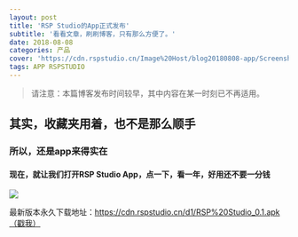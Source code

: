 ```yaml
---
layout: post
title: 'RSP Studio的App正式发布'
subtitle: '看看文章，刷刷博客，只有那么方便了。'
date: 2018-08-08
categories: 产品
cover: 'https://cdn.rspstudio.cn/Image%20Host/blog20180808-app/Screenshot_20180808-095745.jpg'
tags: APP RSPSTUDIO
---
```

> 请注意：本篇博客发布时间较早，其中内容在某一时刻已不再适用。

## 其实，收藏夹用着，也不是那么顺手
### 所以，还是app来得实在
#### 现在，就让我们打开RSP Studio App，点一下，看一年，好用还不要一分钱
![](https://cdn.rspstudio.cn/Image%20Host/blog20180808-app/Screenshot_20180808-095745.jpg)

最新版本永久下载地址：https://cdn.rspstudio.cn/d1/RSP%20Studio_0.1.apk
[（戳我）](https://cdn.rspstudio.cn/d1/RSP%20Studio_0.1.apk)
